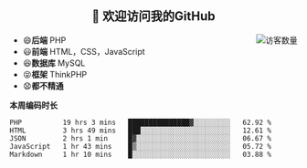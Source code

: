 <h2 align="center">👋 欢迎访问我的GitHub</h2>


<img align='right' src="https://profile-counter.glitch.me/declandragon/count.svg" alt="访客数量"/>

- 😄**后端** PHP
- 😃**前端** HTML，CSS，JavaScript
- 😆**数据库** MySQL
- 😝**框架** ThinkPHP
- 😧**都不精通**



**本周编码时长**

<!--START_SECTION:waka-->
```text
PHP          19 hrs 3 mins   ███████████████▓░░░░░░░░░   62.92 % 
HTML         3 hrs 49 mins   ███░░░░░░░░░░░░░░░░░░░░░░   12.61 % 
JSON         2 hrs 1 min     █▓░░░░░░░░░░░░░░░░░░░░░░░   06.67 % 
JavaScript   1 hr 43 mins    █▒░░░░░░░░░░░░░░░░░░░░░░░   05.72 % 
Markdown     1 hr 10 mins    █░░░░░░░░░░░░░░░░░░░░░░░░   03.88 % 
```
<!--END_SECTION:waka-->



<!--
**declandragon/declandragon** is a ✨ _special_ ✨ repository because its `README.md` (this file) appears on your GitHub profile.

Here are some ideas to get you started:

- 🔭 I’m currently working on ...
- 🌱 I’m currently learning ...
- 👯 I’m looking to collaborate on ...
- 🤔 I’m looking for help with ...
- 💬 Ask me about ...
- 📫 How to reach me: ...
- 😄 Pronouns: ...
- ⚡ Fun fact: ...
-->
